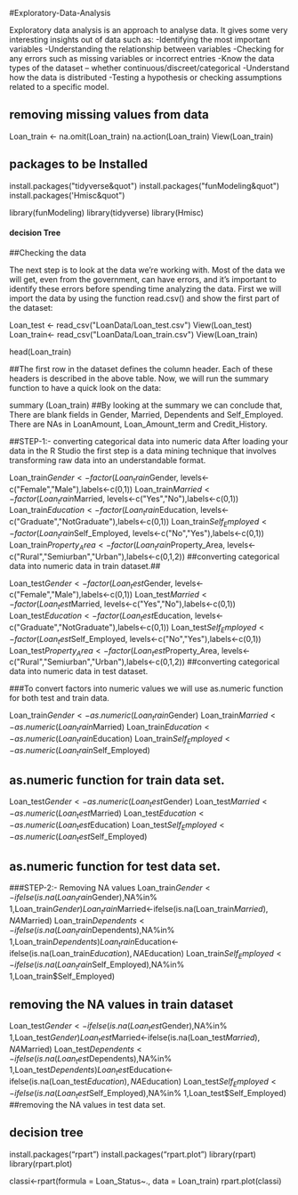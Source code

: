 #Exploratory-Data-Analysis

Exploratory data analysis is an approach to analyse data. It gives some very interesting insights out of data such as:
-Identifying the most important variables
-Understanding the relationship between variables
-Checking for any errors such as missing variables or incorrect entries
-Know the data types of the dataset – whether continuous/discreet/categorical
-Understand how the data is distributed
-Testing a hypothesis or checking assumptions related to a specific model.

## removing missing values from data

Loan_train <- na.omit(Loan_train)
na.action(Loan_train)
View(Loan_train)

## packages to be Installed
install.packages("tidyverse&quot")
install.packages("funModeling&quot")
install.packages('Hmisc&quot")

library(funModeling)
library(tidyverse)
library(Hmisc)

#### decision Tree
##Checking the data

The next step is to look at the data we’re working with. Most of the data we will get, even from the government, can have errors, and it’s important to identify these errors before spending time analyzing the data.
First we will import the data by using the function read.csv() and show the first part of the dataset:

Loan_test <- read_csv("LoanData/Loan_test.csv")
View(Loan_test)
Loan_train<- read_csv("LoanData/Loan_train.csv")
View(Loan_train)

head(Loan_train)

##The first row in the dataset defines the column header. Each of these headers is described in the above table. Now, we will run the summary function to have a quick look on the data:

summary (Loan_train)
 ##By looking at the summary we can conclude that, There are blank fields in Gender, Married, Dependents and Self_Employed.
There are NAs in LoanAmount, Loan_Amount_term and Credit_History.


##STEP-1:- converting categorical data into numeric data
After loading your data in the R Studio the first step is a data mining technique that involves transforming raw data into an understandable format.

Loan_train$Gender<-factor(Loan_train$Gender, levels<-c("Female","Male"),labels<-c(0,1))
Loan_train$Married<-factor(Loan_train$Married, levels<-c("Yes","No"),labels<-c(0,1))
Loan_train$Education<-factor(Loan_train$Education, levels<-c("Graduate","NotGraduate"),labels<-c(0,1))
Loan_train$Self_Employed<-factor(Loan_train$Self_Employed, levels<-c("No","Yes"),labels<-c(0,1))
Loan_train$Property_Area<-factor(Loan_train$Property_Area, levels<-c("Rural","Semiurban","Urban"),labels<-c(0,1,2))
##converting categorical data into numeric data in train dataset.##


Loan_test$Gender<-factor(Loan_test$Gender, levels<-c("Female","Male"),labels<-c(0,1))
Loan_test$Married<-factor(Loan_test$Married, levels<-c("Yes","No"),labels<-c(0,1))
Loan_test$Education<-factor(Loan_test$Education, levels<-c("Graduate","NotGraduate"),labels<-c(0,1))
Loan_test$Self_Employed<-factor(Loan_test$Self_Employed, levels<-c("No","Yes"),labels<-c(0,1))
Loan_test$Property_Area<-factor(Loan_test$Property_Area, levels<-c("Rural","Semiurban","Urban"),labels<-c(0,1,2))
        ##converting categorical data into numeric data in test dataset.

###To convert factors  into numeric values we will use as.numeric function for both test and train data.

Loan_train$Gender<-as.numeric(Loan_train$Gender)
Loan_train$Married<-as.numeric(Loan_train$Married)
Loan_train$Education<-as.numeric(Loan_train$Education)
Loan_train$Self_Employed<-as.numeric(Loan_train$Self_Employed)
## as.numeric function for train data set.

Loan_test$Gender<-as.numeric(Loan_test$Gender)
Loan_test$Married<-as.numeric(Loan_test$Married)
Loan_test$Education<-as.numeric(Loan_test$Education)
Loan_test$Self_Employed<-as.numeric(Loan_test$Self_Employed)
## as.numeric function for test data set.

###STEP-2:- Removing NA values
Loan_train$Gender<-ifelse(is.na(Loan_train$Gender),NA%in% 1,Loan_train$Gender)
Loan_train$Married<-ifelse(is.na(Loan_train$Married),NA%in% 1,Loan_train$Married)
Loan_train$Dependents<-ifelse(is.na(Loan_train$Dependents),NA%in% 1,Loan_train$Dependents)
Loan_train$Education<-ifelse(is.na(Loan_train$Education),NA%in% 1,Loan_train$Education)
Loan_train$Self_Employed<-ifelse(is.na(Loan_train$Self_Employed),NA%in% 1,Loan_train$Self_Employed)
## removing the NA values in train dataset

Loan_test$Gender<-ifelse(is.na(Loan_test$Gender),NA%in% 1,Loan_test$Gender)
Loan_test$Married<-ifelse(is.na(Loan_test$Married),NA%in% 1,Loan_test$Married)
Loan_test$Dependents<-ifelse(is.na(Loan_test$Dependents),NA%in% 1,Loan_test$Dependents)
Loan_test$Education<-ifelse(is.na(Loan_test$Education),NA%in% 1,Loan_test$Education)
Loan_test$Self_Employed<-ifelse(is.na(Loan_test$Self_Employed),NA%in% 1,Loan_test$Self_Employed)
##removing the NA values in test data set.

## decision tree

install.packages(“rpart”)
install.packages(“rpart.plot”)
library(rpart)
library(rpart.plot)


classi<-rpart(formula = Loan_Status~., data = Loan_train)
rpart.plot(classi)

